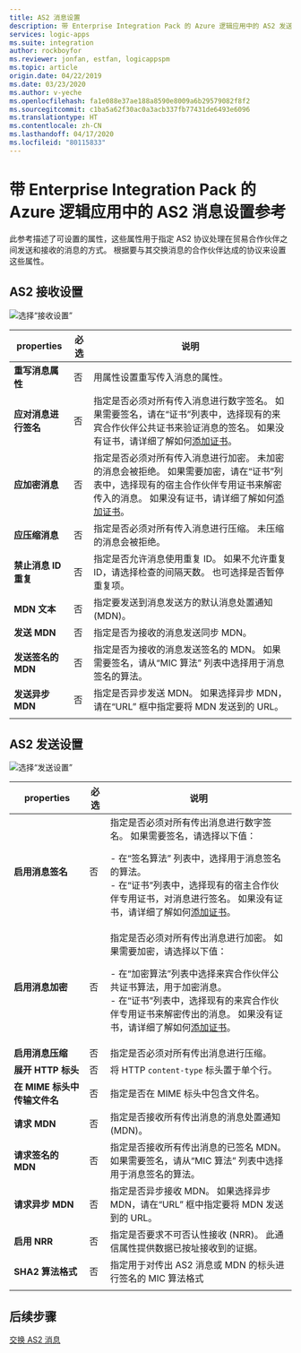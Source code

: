 ```yaml
---
title: AS2 消息设置
description: 带 Enterprise Integration Pack 的 Azure 逻辑应用中的 AS2 发送和接收设置的参考指南
services: logic-apps
ms.suite: integration
author: rockboyfor
ms.reviewer: jonfan, estfan, logicappspm
ms.topic: article
origin.date: 04/22/2019
ms.date: 03/23/2020
ms.author: v-yeche
ms.openlocfilehash: fa1e088e37ae188a8590e8009a6b29579082f8f2
ms.sourcegitcommit: c1ba5a62f30ac0a3acb337fb77431de6493e6096
ms.translationtype: HT
ms.contentlocale: zh-CN
ms.lasthandoff: 04/17/2020
ms.locfileid: "80115833"
---
```

# <a name="reference-for-as2-message-settings-in-azure-logic-apps-with-enterprise-integration-pack"></a>带 Enterprise Integration Pack 的 Azure 逻辑应用中的 AS2 消息设置参考

此参考描述了可设置的属性，这些属性用于指定 AS2 协议处理在贸易合作伙伴之间发送和接收的消息的方式。 根据要与其交换消息的合作伙伴达成的协议来设置这些属性。

<a name="AS2-incoming-messages"></a>

## <a name="as2-receive-settings"></a>AS2 接收设置

![选择“接收设置”](./media/logic-apps-enterprise-integration-as2-message-settings/receive-settings.png)

| properties | 必选 | 说明 |
|----------|----------|-------------|
| **重写消息属性** | 否 | 用属性设置重写传入消息的属性。 |
| **应对消息进行签名** | 否 | 指定是否必须对所有传入消息进行数字签名。 如果需要签名，请在“证书”列表中，选择现有的来宾合作伙伴公共证书来验证消息的签名。  如果没有证书，请详细了解如何[添加证书](../logic-apps/logic-apps-enterprise-integration-certificates.md)。 |
| **应加密消息** | 否 | 指定是否必须对所有传入消息进行加密。 未加密的消息会被拒绝。 如果需要加密，请在“证书”列表中，选择现有的宿主合作伙伴专用证书来解密传入的消息。  如果没有证书，请详细了解如何[添加证书](../logic-apps/logic-apps-enterprise-integration-certificates.md)。 |
| **应压缩消息** | 否 | 指定是否必须对所有传入消息进行压缩。 未压缩的消息会被拒绝。 |
| **禁止消息 ID 重复** | 否 | 指定是否允许消息使用重复 ID。 如果不允许重复 ID，请选择检查的间隔天数。 也可选择是否暂停重复项。 |
| **MDN 文本** | 否 | 指定要发送到消息发送方的默认消息处置通知 (MDN)。 |
| **发送 MDN** | 否 | 指定是否为接收的消息发送同步 MDN。  |
| **发送签名的 MDN** | 否 | 指定是否为接收的消息发送签名的 MDN。 如果需要签名，请从“MIC 算法”  列表中选择用于消息签名的算法。 |
| **发送异步 MDN** | 否 | 指定是否异步发送 MDN。 如果选择异步 MDN，请在“URL”  框中指定要将 MDN 发送到的 URL。 |
||||

<a name="AS2-outgoing-messages"></a>

## <a name="as2-send-settings"></a>AS2 发送设置

![选择“发送设置”](./media/logic-apps-enterprise-integration-as2-message-settings/send-settings.png)

| properties | 必选 | 说明 |
|----------|----------|-------------|
| **启用消息签名** | 否 | 指定是否必须对所有传出消息进行数字签名。 如果需要签名，请选择以下值： <p>- 在“签名算法”  列表中，选择用于消息签名的算法。 <br />- 在“证书”列表中，选择现有的宿主合作伙伴专用证书，对消息进行签名。  如果没有证书，请详细了解如何[添加证书](../logic-apps/logic-apps-enterprise-integration-certificates.md)。 |
| **启用消息加密** | 否 | 指定是否必须对所有传出消息进行加密。 如果需要加密，请选择以下值： <p>- 在“加密算法”列表中选择来宾合作伙伴公共证书算法，用于加密消息。  <br />- 在“证书”列表中，选择现有的来宾合作伙伴专用证书来解密传出的消息。  如果没有证书，请详细了解如何[添加证书](../logic-apps/logic-apps-enterprise-integration-certificates.md)。 |
| **启用消息压缩** | 否 | 指定是否必须对所有传出消息进行压缩。 |
| **展开 HTTP 标头** | 否 | 将 HTTP `content-type` 标头置于单个行。 |
| **在 MIME 标头中传输文件名** | 否 | 指定是否在 MIME 标头中包含文件名。 |
| **请求 MDN** | 否 | 指定是否接收所有传出消息的消息处置通知 (MDN)。 |
| **请求签名的 MDN** | 否 | 指定是否接收所有传出消息的已签名 MDN。 如果需要签名，请从“MIC 算法”  列表中选择用于消息签名的算法。 |
| **请求异步 MDN** | 否 | 指定是否异步接收 MDN。 如果选择异步 MDN，请在“URL”  框中指定要将 MDN 发送到的 URL。 |
| **启用 NRR** | 否 | 指定是否要求不可否认性接收 (NRR)。 此通信属性提供数据已按址接收到的证据。 |
| **SHA2 算法格式** | 否 | 指定用于对传出 AS2 消息或 MDN 的标头进行签名的 MIC 算法格式 |
||||

## <a name="next-steps"></a>后续步骤

[交换 AS2 消息](../logic-apps/logic-apps-enterprise-integration-as2.md)

<!-- Update_Description: update meta properties, wording update, update link -->